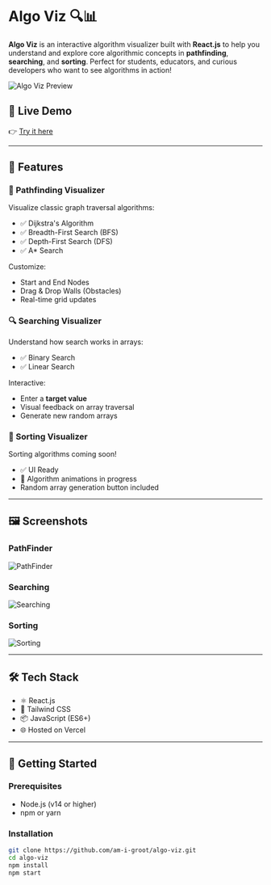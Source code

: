 # Algo Viz 🔍📊

**Algo Viz** is an interactive algorithm visualizer built with **React.js** to help you understand and explore core algorithmic concepts in **pathfinding**, **searching**, and **sorting**. Perfect for students, educators, and curious developers who want to see algorithms in action!

![Algo Viz Preview](./assets/preview-pathfinder.png)

## 🚀 Live Demo

👉 [Try it here](https://algo-viz-rohit.vercel.app/)

---

## 🧠 Features

### 🔷 Pathfinding Visualizer
Visualize classic graph traversal algorithms:
- ✅ Dijkstra's Algorithm
- ✅ Breadth-First Search (BFS)
- ✅ Depth-First Search (DFS)
- ✅ A* Search

Customize:
- Start and End Nodes
- Drag & Drop Walls (Obstacles)
- Real-time grid updates

### 🔍 Searching Visualizer
Understand how search works in arrays:
- ✅ Binary Search
- ✅ Linear Search

Interactive:
- Enter a **target value**
- Visual feedback on array traversal
- Generate new random arrays

### 🔢 Sorting Visualizer
Sorting algorithms coming soon!
- ✅ UI Ready
- 🚧 Algorithm animations in progress
- Random array generation button included

---

## 🖼️ Screenshots

### PathFinder
![PathFinder](./assets/preview-pathfinder.png)

### Searching
![Searching](./assets/preview-searching.png)

### Sorting
![Sorting](./assets/preview-sorting.png)

---

## 🛠️ Tech Stack

- ⚛️ React.js
- 💅 Tailwind CSS
- 📦 JavaScript (ES6+)
- 🌐 Hosted on Vercel

---

## 📁 Getting Started

### Prerequisites

- Node.js (v14 or higher)
- npm or yarn

### Installation

```bash
git clone https://github.com/am-i-groot/algo-viz.git
cd algo-viz
npm install
npm start
